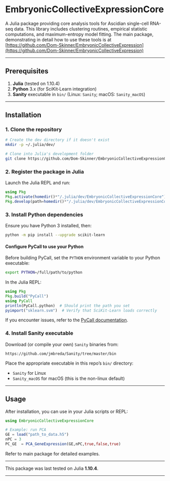 # EmbryonicCollectiveExpressionCore

A Julia package providing core analysis tools for Ascidian single-cell RNA-seq data. This library includes clustering routines, empirical statistic computations, and maximum-entropy model fitting. The main package, demonstrating in detail how to use these tools is at [https://github.com/Dom-Skinner/EmbryonicCollectiveExpression](https://github.com/Dom-Skinner/EmbryonicCollectiveExpression)

---

## Prerequisites

1. **Julia** (tested on 1.10.4)
2. **Python** 3.x (for SciKit‑Learn integration)
3. **Sanity** executable in `bin/` (Linux: `Sanity`; macOS: `Sanity_macOS`)

---

## Installation

### 1. Clone the repository

```bash
# Create the dev directory if it doesn't exist
mkdir -p ~/.julia/dev/

# Clone into Julia's development folder
git clone https://github.com/Dom-Skinner/EmbryonicCollectiveExpressionCore.git ~/.julia/dev/EmbryonicCollectiveExpressionCore
```

### 2. Register the package in Julia

Launch the Julia REPL and run:

```julia
using Pkg
Pkg.activate(homedir()*"/.julia/dev/EmbryonicCollectiveExpressionCore")
Pkg.develop(path=homedir()*"/.julia/dev/EmbryonicCollectiveExpressionCore")
```

### 3. Install Python dependencies

Ensure you have Python 3 installed, then:

```bash
python -m pip install --upgrade scikit-learn
```

#### Configure PyCall to use your Python

Before building PyCall, set the `PYTHON` environment variable to your Python executable:

```bash
export PYTHON=/full/path/to/python
```

In the Julia REPL:

```julia
using Pkg
Pkg.build("PyCall")
using PyCall
println(PyCall.python)  # Should print the path you set
pyimport("sklearn.svm")  # Verify that SciKit-Learn loads correctly
```

If you encounter issues, refer to the [PyCall documentation](https://github.com/JuliaPy/PyCall.jl#readme).

### 4. Install Sanity executable

Download (or compile your own) `Sanity` binaries from:

```
https://github.com/jmbreda/Sanity/tree/master/bin
```

Place the appropriate executable in this repo’s `bin/` directory:

* `Sanity` for Linux
* `Sanity_macOS` for macOS (this is the non-linux default)

---

## Usage

After installation, you can use in your Julia scripts or REPL:

```julia
using EmbryonicCollectiveExpressionCore

# Example: run PCA
GE = load("path_to_data.h5")
nPC = 3
PC_GE  = PCA_GeneExpression(GE,nPC,true,false,true) 
```

Refer to main package for detailed examples.

---

This package was last tested on Julia **1.10.4**.

---